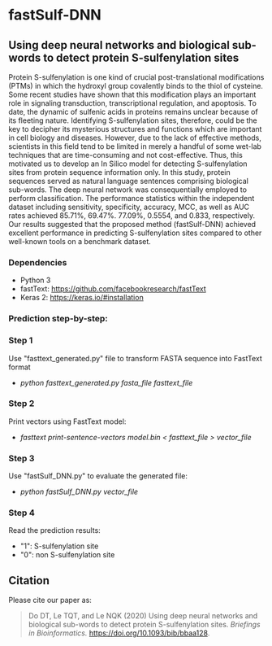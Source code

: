 # fastSulf-DNN
## Using deep neural networks and biological sub-words to detect protein S-sulfenylation sites

Protein S-sulfenylation is one kind of crucial post-translational modifications (PTMs) in which the hydroxyl group covalently binds to the thiol of cysteine. Some recent studies have shown that this modification plays an important role in signaling transduction, transcriptional regulation, and apoptosis. To date, the dynamic of sulfenic acids in proteins remains unclear because of its fleeting nature. Identifying S-sulfenylation sites, therefore, could be the key to decipher its mysterious structures and functions which are important in cell biology and diseases. However, due to the lack of effective methods, scientists in this field tend to be limited in merely a handful of some wet-lab techniques that are time-consuming and not cost-effective. Thus, this motivated us to develop an In Silico model for detecting S-sulfenylation sites from protein sequence information only. In this study, protein sequences served as natural language sentences comprising biological sub-words. The deep neural network was consequentially employed to perform classification. The performance statistics within the independent dataset including sensitivity, specificity, accuracy, MCC, as well as AUC rates achieved 85.71%, 69.47%. 77.09%, 0.5554, and 0.833, respectively. Our results suggested that the proposed method (fastSulf-DNN) achieved excellent performance in predicting S-sulfenylation sites compared to other well-known tools on a benchmark dataset.

### Dependencies
- Python 3
- fastText: https://github.com/facebookresearch/fastText
- Keras 2: https://keras.io/#installation

### Prediction step-by-step:
### Step 1
Use "fasttext_generated.py" file to transform FASTA sequence into FastText format
- *python fasttext_generated.py fasta_file fasttext_file*

### Step 2
Print vectors using FastText model:
- *fasttext print-sentence-vectors model.bin < fasttext_file > vector_file*

### Step 3
Use "fastSulf_DNN.py" to evaluate the generated file:
- *python fastSulf_DNN.py vector_file*

### Step 4
Read the prediction results:
- "1": S-sulfenylation site
- "0": non S-sulfenylation site

## Citation
Please cite our paper as:
>Do DT, Le TQT, and Le NQK (2020) Using deep neural networks and biological sub-words to detect protein S-sulfenylation sites. *Briefings in Bioinformatics.* https://doi.org/10.1093/bib/bbaa128.

